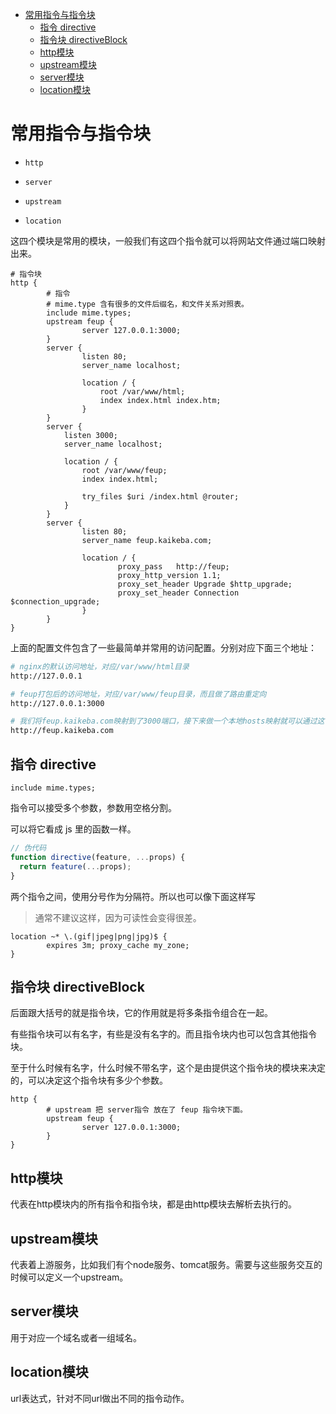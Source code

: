 <!-- @import "[TOC]" {cmd="toc" depthFrom=1 depthTo=6 orderedList=false} -->

<!-- code_chunk_output -->

- [常用指令与指令块](#常用指令与指令块)
  - [指令 directive](#指令-directive)
  - [指令块 directiveBlock](#指令块-directiveblock)
  - [http模块](#http模块)
  - [upstream模块](#upstream模块)
  - [server模块](#server模块)
  - [location模块](#location模块)

<!-- /code_chunk_output -->

# 常用指令与指令块

- `http`

- `server`

- `upstream`

- `location`

这四个模块是常用的模块，一般我们有这四个指令就可以将网站文件通过端口映射出来。

```nginx
# 指令块
http {
        # 指令
        # mime.type 含有很多的文件后缀名，和文件关系对照表。
        include mime.types;
        upstream feup {
                server 127.0.0.1:3000;
        }
        server {
                listen 80;
                server_name localhost;

                location / {
                    root /var/www/html;
                    index index.html index.htm;
                }
        }
        server {
            listen 3000;
            server_name localhost;

            location / {
                root /var/www/feup;
                index index.html;

                try_files $uri /index.html @router;
            }
        }
        server {
                listen 80;
                server_name feup.kaikeba.com;

                location / {
                        proxy_pass   http://feup;
                        proxy_http_version 1.1;
                        proxy_set_header Upgrade $http_upgrade;
                        proxy_set_header Connection $connection_upgrade;
                }
        }
}
```

上面的配置文件包含了一些最简单并常用的访问配置。分别对应下面三个地址：

```bash
# nginx的默认访问地址，对应/var/www/html目录
http://127.0.0.1

# feup打包后的访问地址，对应/var/www/feup目录，而且做了路由重定向
http://127.0.0.1:3000

# 我们将feup.kaikeba.com映射到了3000端口，接下来做一个本地hosts映射就可以通过这个地址来访问feup了
http://feup.kaikeba.com
```

## 指令 directive

```nginx
include mime.types;
```

指令可以接受多个参数，参数用空格分割。

可以将它看成 js 里的函数一样。

```js
// 伪代码
function directive(feature, ...props) {
  return feature(...props);
}
```

两个指令之间，使用分号作为分隔符。所以也可以像下面这样写

> 通常不建议这样，因为可读性会变得很差。

```nginx
location ~* \.(gif|jpeg|png|jpg)$ {
        expires 3m; proxy_cache my_zone;
}
```

## 指令块 directiveBlock

后面跟大括号的就是指令块，它的作用就是将多条指令组合在一起。

有些指令块可以有名字，有些是没有名字的。而且指令块内也可以包含其他指令块。

至于什么时候有名字，什么时候不带名字，这个是由提供这个指令块的模块来决定的，可以决定这个指令块有多少个参数。

```nginx
http {
        # upstream 把 server指令 放在了 feup 指令块下面。
        upstream feup {
                server 127.0.0.1:3000;
        }
}
```

## http模块

代表在http模块内的所有指令和指令块，都是由http模块去解析去执行的。

## upstream模块

代表着上游服务，比如我们有个node服务、tomcat服务。需要与这些服务交互的时候可以定义一个upstream。

## server模块

用于对应一个域名或者一组域名。

## location模块

url表达式，针对不同url做出不同的指令动作。

